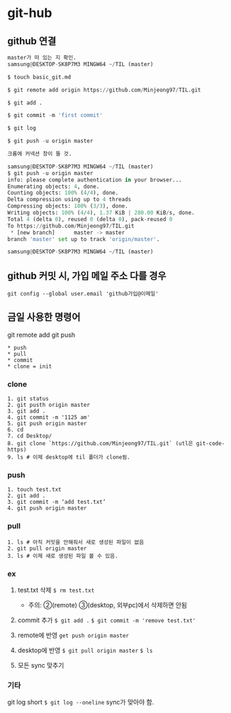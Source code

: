 # git-hub

## github 연결
```python
master가 떠 있는 지 확인.
samsung@DESKTOP-SK8P7M3 MINGW64 ~/TIL (master)

$ touch basic_git.md

$ git remote add origin https://github.com/Minjeong97/TIL.git

$ git add .

$ git commit -m 'first commit'

$ git log

$ git push -u origin master

크롬에 커넥션 창이 뜰 것.

samsung@DESKTOP-SK8P7M3 MINGW64 ~/TIL (master)
$ git push -u origin master
info: please complete authentication in your browser...
Enumerating objects: 4, done.
Counting objects: 100% (4/4), done.
Delta compression using up to 4 threads
Compressing objects: 100% (3/3), done.
Writing objects: 100% (4/4), 1.37 KiB | 280.00 KiB/s, done.
Total 4 (delta 0), reused 0 (delta 0), pack-reused 0       
To https://github.com/Minjeong97/TIL.git
 * [new branch]      master -> master
branch 'master' set up to track 'origin/master'.

samsung@DESKTOP-SK8P7M3 MINGW64 ~/TIL (master)
```

## github 커밋 시, 가입 메일 주소 다를 경우
`git config --global user.email 'github가입@이메일'`

## 금일 사용한 명령어
git remote add <name> <URL>
git push <name> <branch>

    * push
    * pull
    * commit
    * clone = init

### clone
    1. git status
    2. git pusth origin master
    3. git add .
    4. git commit -m '1125 am'
    5. git push origin master
    6. cd
    7. cd Desktop/
    8. git clone `https://github.com/Minjeong97/TIL.git` (utl은 git-code-https)
    9. ls # 이제 desktop에 til 폴더가 clone됨.

### push
    1. touch test.txt
    2. git add . 
    3. git commit -m ‘add test.txt’ 
    4. git push origin master

### pull
    1. ls # 아직 커밋을 안해줘서 새로 생성된 파일이 없음
    2. git pull origin master
    3. ls # 이제 새로 생성된 파일 볼 수 있음.

### ex
1. test.txt 삭제
    `$ rm test.txt`
   * 주의: ②(remote) ③(desktop, 외부pc)에서 삭제하면 안됨


1. commit 추가
    `$ git add .`
    `$ git commit -m 'remove test.txt'`

2. remote에 반영
    `get push origin master`

3. desktop에 반영
    `$ git pull origin master`
    `$ ls`

4. 모든 sync 맞추기 

### 기타
git log short
`$ git log --oneline`
sync가 맞아야 함.

